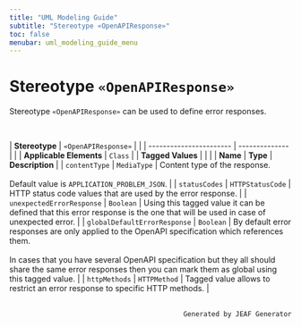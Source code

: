 ```yaml
---
title: "UML Modeling Guide"
subtitle: "Stereotype «OpenAPIResponse»"
toc: false
menubar: uml_modeling_guide_menu
---
```


# Stereotype `«OpenAPIResponse»`
Stereotype `«OpenAPIResponse»` can be used to define error responses.

<br>

| **Stereotype**          | `«OpenAPIResponse»` | |
| ----------------------- | -------------- | |
| **Applicable Elements** | `Class`        |
| **Tagged Values**       |                       |                                                                                                                                                                                                          |
| **Name**                | **Type**              | **Description**                                                                                                                                                                                          |
| `contentType`   | `MediaType` | Content type of the response. <br><br>Default value is `APPLICATION_PROBLEM_JSON`. |
| `statusCodes`   | `HTTPStatusCode` | HTTP status code values that are used by the error response. |
| `unexpectedErrorResponse`   | `Boolean` | Using this tagged value it can be defined that this error response is the one that will be used in case of unexpected error. |
| `globalDefaultErrorResponse`   | `Boolean` | By default error responses are only applied to the OpenAPI specification which references them.<br><br>In cases that you have several OpenAPI specification but they all should share the same error responses then you can mark them as global using this tagged value. |
| `httpMethods`   | `HTTPMethod` | Tagged value allows to restrict an error response to specific HTTP methods. |



<br>

<div style="text-align: right"><code>Generated by JEAF Generator</code></div>

    